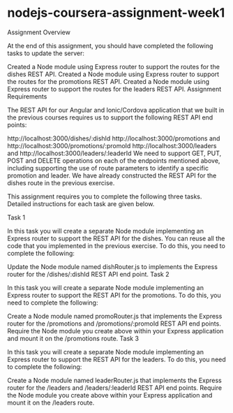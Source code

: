 # nodejs-coursera-assignment-week1
Assignment Overview

At the end of this assignment, you should have completed the following tasks to update the server:

Created a Node module using Express router to support the routes for the dishes REST API.
Created a Node module using Express router to support the routes for the promotions REST API.
Created a Node module using Express router to support the routes for the leaders REST API.
Assignment Requirements

The REST API for our Angular and Ionic/Cordova application that we built in the previous courses requires us to support the following REST API end points:

http://localhost:3000/dishes/:dishId
http://localhost:3000/promotions and http://localhost:3000/promotions/:promoId
http://localhost:3000/leaders and http://localhost:3000/leaders/:leaderId
We need to support GET, PUT, POST and DELETE operations on each of the endpoints mentioned above, including supporting the use of route parameters to identify a specific promotion and leader. We have already constructed the REST API for the dishes route in the previous exercise.

This assignment requires you to complete the following three tasks. Detailed instructions for each task are given below.

Task 1

In this task you will create a separate Node module implementing an Express router to support the REST API for the dishes. You can reuse all the code that you implemented in the previous exercise. To do this, you need to complete the following:

Update the Node module named dishRouter.js to implements the Express router for the /dishes/:dishId REST API end point.
Task 2

In this task you will create a separate Node module implementing an Express router to support the REST API for the promotions. To do this, you need to complete the following:

Create a Node module named promoRouter.js that implements the Express router for the /promotions and /promotions/:promoId REST API end points.
Require the Node module you create above within your Express application and mount it on the /promotions route.
Task 3

In this task you will create a separate Node module implementing an Express router to support the REST API for the leaders. To do this, you need to complete the following:

Create a Node module named leaderRouter.js that implements the Express router for the /leaders  and /leaders/:leaderId REST API end points.
Require the Node module you create above within your Express application and mount it on the /leaders route.
